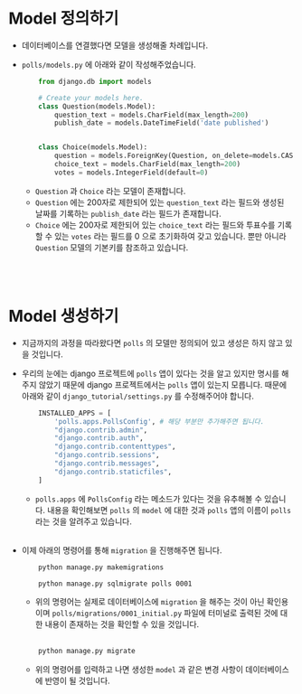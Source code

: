 # Model 정의하기
- 데이터베이스를 연결했다면 모델을 생성해줄 차례입니다.

- `polls/models.py` 에 아래와 같이 작성해주었습니다.
    ```python
        from django.db import models

        # Create your models here.
        class Question(models.Model):
            question_text = models.CharField(max_length=200)
            publish_date = models.DateTimeField('date published')


        class Choice(models.Model):
            question = models.ForeignKey(Question, on_delete=models.CASCADE)
            choice_text = models.CharField(max_length=200)
            votes = models.IntegerField(default=0)
    ```
    - `Question` 과 `Choice` 라는 모델이 존재합니다. 
    - `Question` 에는 200자로 제한되어 있는 `question_text` 라는 필드와 생성된 날짜를 기록하는 `publish_date` 라는 필드가 존재합니다.   
    - `Choice` 에는 200자로 제한되어 있는 `choice_text` 라는 필드와 투표수를 기록할 수 있는 `votes` 라는 필드를 0 으로 초기화하여 갖고 있습니다. 뿐만 아니라 `Question` 모델의 기본키를 참조하고 있습니다. <br/><br/><br/><br/>


# Model 생성하기
- 지금까지의 과정을 따라왔다면 `polls` 의 모델만 정의되어 있고 생성은 하지 않고 있을 것입니다. 

- 우리의 눈에는 django 프로젝트에 `polls` 앱이 있다는 것을 알고 있지만 명시를 해주지 않았기 때문에 django 프로젝트에서는 `polls` 앱이 있는지 모릅니다. 때문에 아래와 같이 `django_tutorial/settings.py` 를 수정해주어야 합니다. 
    ```python
        INSTALLED_APPS = [
            'polls.apps.PollsConfig', # 해당 부분만 추가해주면 됩니다.
            "django.contrib.admin",
            "django.contrib.auth",
            "django.contrib.contenttypes",
            "django.contrib.sessions",
            "django.contrib.messages",
            "django.contrib.staticfiles",
        ]
    ```
    - `polls.apps` 에 `PollsConfig` 라는 메소드가 있다는 것을 유추해볼 수 있습니다. 내용을 확인해보면 `polls` 의 `model` 에 대한 것과 `polls` 앱의 이름이 `polls` 라는 것을 알려주고 있습니다. <br/><br/>

- 이제 아래의 명령어를 통해 `migration` 을 진행해주면 됩니다. 
    ```bash
        python manage.py makemigrations
    ```
    ```bash
        python manage.py sqlmigrate polls 0001
    ```
    - 위의 명령어는 실제로 데이터베이스에 `migration` 을 해주는 것이 아닌 확인용이며 `polls/migrations/0001_initial.py` 파일에 터미널로 출력된 것에 대한 내용이 존재하는 것을 확인할 수 있을 것입니다. <br/><br/>

    ```bash
        python manage.py migrate
    ```
    - 위의 명령어를 입력하고 나면 생성한 `model` 과 같은 변경 사항이 데이터베이스에 반영이 될 것입니다. 